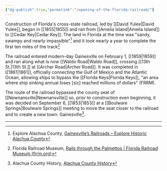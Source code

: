 ```yaml
---
{"dg-publish":true,"permalink":"/opening-of-the-florida-railroad/"}
---
```



Construction of Florida's cross-state railroad, led by [[David Yulee\|David Yulee]], began in [[1855\|1855]] and ran from [[Amelia Island\|Amelia Island]] to [[Cedar Key\|Cedar Key]]. The land in Florida at the time was "sandy, swampy and nearly impassible"[^1] and it took nearly a year to complete the first ten miles of the track[^2]

The railroad entered modern-day Gainesville on February 1, [[1859\|1859]] and ran along what is now [[Waldo Road\|Waldo Road]], crossing [[13th St.\|13th St.]] at [[Archer Road\|Archer Road]]. It was completed in [[1861\|1861]], officially connecting the Gulf of Mexico and the Atlantic Ocean, allowing ships to bypass the [[Florida Keys\|Florida Keys]], "an area where ship sinking annual loses [sic] reached millions of dollars" (FRRM). 

The route of the railroad bypassed the county seat of [[Newnansville\|Newnansville]] so, prior to construction even beginning, it was decided on September 6, [[1853\|1853]] at a [[Boulware Springs\|Boulware Springs]] meeting to move the seat closer to the railroad and to create a new town: Gainesville[^3]. 


---

[^1]: Explore Alachua County, [Gainesville’s Railroads – Explore Historic Alachua County](http://www.explorehistoricalachuacounty.com/location/gainesvilles-railroads/)
[^2]: Florida Railroad Museum, [Rails through the Palmettos | Florida Railroad Museum (frrm.org)](https://www.frrm.org/zerfas1/)
[^3]: Alachua County History, [Alachua County History](https://alachuacounty.us/govt/pages/alachuacountyhistory.aspx#:~:text=Originally%20part%20of%20the%20Arredondo,Georgia%20border%20to%20Tampa%20Bay.)
